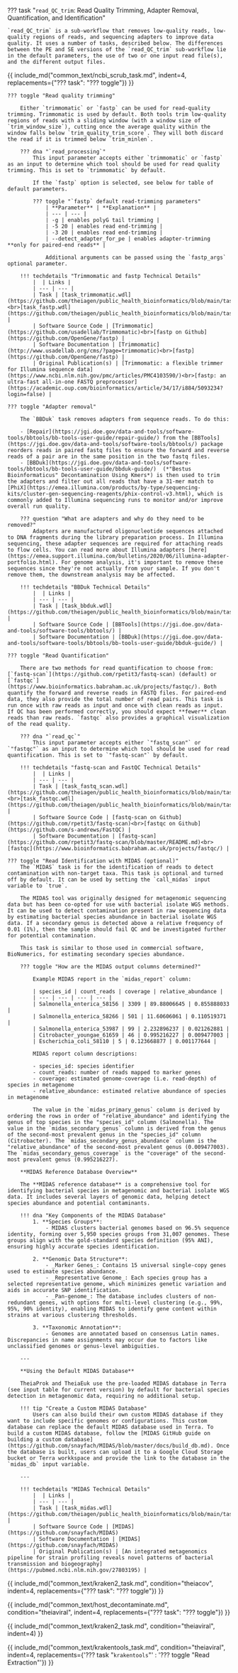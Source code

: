 ??? task "`read_QC_trim`: Read Quality Trimming, Adapter Removal, Quantification, and Identification"

    `read_QC_trim` is a sub-workflow that removes low-quality reads, low-quality regions of reads, and sequencing adapters to improve data quality. It uses a number of tasks, described below. The differences between the PE and SE versions of the `read_QC_trim` sub-workflow lie in the default parameters, the use of two or one input read file(s), and the different output files.

<!-- if: theiacov|freyja|theiaviral -->
{{ include_md("common_text/ncbi_scrub_task.md", indent=4, replacements={"??? task": "??? toggle"}) }}
<!-- endif -->

    ??? toggle "Read quality trimming"

        Either `trimmomatic` or `fastp` can be used for read-quality trimming. Trimmomatic is used by default. Both tools trim low-quality regions of reads with a sliding window (with a window size of `trim_window_size`), cutting once the average quality within the window falls below `trim_quality_trim_score`. They will both discard the read if it is trimmed below `trim_minlen`. 

        ??? dna "`read_processing`"
            This input parameter accepts either `trimmomatic` or `fastp` as an input to determine which tool should be used for read quality trimming. This is set to `trimmomatic` by default.

            If the `fastp` option is selected, see below for table of default parameters.

            ??? toggle "`fastp` default read-trimming parameters"
                | **Parameter** | **Explanation** |
                | --- | --- |
                | -g | enables polyG tail trimming |
                | -5 20 | enables read end-trimming |
                | -3 20 | enables read end-trimming |
                | --detect_adapter_for_pe | enables adapter-trimming **only for paired-end reads** |

                Additional arguments can be passed using the `fastp_args` optional parameter.

        !!! techdetails "Trimmomatic and fastp Technical Details"
            |  | Links |
            | --- | --- |
            | Task | [task_trimmomatic.wdl](https://github.com/theiagen/public_health_bioinformatics/blob/main/tasks/quality_control/read_filtering/task_trimmomatic.wdl)<br>[task_fastp.wdl](https://github.com/theiagen/public_health_bioinformatics/blob/main/tasks/quality_control/read_filtering/task_fastp.wdl) |
            | Software Source Code | [Trimmomatic](https://github.com/usadellab/Trimmomatic)<br>[fastp on Github](https://github.com/OpenGene/fastp) |
            | Software Documentation | [Trimmomatic](http://www.usadellab.org/cms/?page=trimmomatic)<br>[fastp](https://github.com/OpenGene/fastp) |
            | Original Publication(s) | [Trimmomatic: a flexible trimmer for Illumina sequence data](https://www.ncbi.nlm.nih.gov/pmc/articles/PMC4103590/)<br>[fastp: an ultra-fast all-in-one FASTQ preprocessor](https://academic.oup.com/bioinformatics/article/34/17/i884/5093234?login=false) |

    ??? toggle "Adapter removal"

        The `BBDuk` task removes adapters from sequence reads. To do this:

        - [Repair](https://jgi.doe.gov/data-and-tools/software-tools/bbtools/bb-tools-user-guide/repair-guide/) from the [BBTools](https://jgi.doe.gov/data-and-tools/software-tools/bbtools/) package reorders reads in paired fastq files to ensure the forward and reverse reads of a pair are in the same position in the two fastq files.
        - [BBDuk](https://jgi.doe.gov/data-and-tools/software-tools/bbtools/bb-tools-user-guide/bbduk-guide/)  (*"Bestus Bioinformaticus" Decontamination Using Kmers*) is then used to trim the adapters and filter out all reads that have a 31-mer match to [PhiX](https://emea.illumina.com/products/by-type/sequencing-kits/cluster-gen-sequencing-reagents/phix-control-v3.html), which is commonly added to Illumina sequencing runs to monitor and/or improve overall run quality.

        ??? question "What are adapters and why do they need to be removed?"
            Adapters are manufactured oligonucleotide sequences attached to DNA fragments during the library preparation process. In Illumina sequencing, these adapter sequences are required for attaching reads to flow cells. You can read more about Illumina adapters [here](https://emea.support.illumina.com/bulletins/2020/06/illumina-adapter-portfolio.html). For genome analysis, it's important to remove these sequences since they're not actually from your sample. If you don't remove them, the downstream analysis may be affected.

        !!! techdetails "BBDuk Technical Details"
            |  | Links |
            | --- | --- |
            | Task | [task_bbduk.wdl](https://github.com/theiagen/public_health_bioinformatics/blob/main/tasks/quality_control/read_filtering/task_bbduk.wdl) |
            | Software Source Code | [BBTools](https://jgi.doe.gov/data-and-tools/software-tools/bbtools/) |
            | Software Documentation | [BBDuk](https://jgi.doe.gov/data-and-tools/software-tools/bbtools/bb-tools-user-guide/bbduk-guide/) |
        
    ??? toggle "Read Quantification"

        There are two methods for read quantification to choose from: [`fastq-scan`](https://github.com/rpetit3/fastq-scan) (default) or [`fastqc`](https://www.bioinformatics.babraham.ac.uk/projects/fastqc/). Both quantify the forward and reverse reads in FASTQ files. For paired-end data, they also provide the total number of read pairs. This task is run once with raw reads as input and once with clean reads as input. If QC has been performed correctly, you should expect **fewer** clean reads than raw reads. `fastqc` also provides a graphical visualization of the read quality.

        ??? dna "`read_qc`"
            This input parameter accepts either `"fastq_scan"` or `"fastqc"` as an input to determine which tool should be used for read quantification. This is set to `"fastq-scan"` by default.

        !!! techdetails "fastq-scan and FastQC Technical Details"
            |  | Links |
            | --- | --- |
            | Task | [task_fastq_scan.wdl](https://github.com/theiagen/public_health_bioinformatics/blob/main/tasks/quality_control/basic_statistics/task_fastq_scan.wdl)<br>[task_fastqc.wdl](https://github.com/theiagen/public_health_bioinformatics/blob/main/tasks/quality_control/basic_statistics/task_fastqc.wdl") |
            | Software Source Code | [fastq-scan on Github](https://github.com/rpetit3/fastq-scan)<br>[fastqc on Github](https://github.com/s-andrews/FastQC) |
            | Software Documentation | [fastq-scan](https://github.com/rpetit3/fastq-scan/blob/master/README.md)<br>[fastqc](https://www.bioinformatics.babraham.ac.uk/projects/fastqc/) |

<!-- if: theiaprok|theiameta -->
    ??? toggle "Read Identification with MIDAS (optional)"
        The `MIDAS` task is for the identification of reads to detect contamination with non-target taxa. This task is optional and turned off by default. It can be used by setting the `call_midas` input variable to `true`.

        The MIDAS tool was originally designed for metagenomic sequencing data but has been co-opted for use with bacterial isolate WGS methods. It can be used to detect contamination present in raw sequencing data by estimating bacterial species abundance in bacterial isolate WGS data. If a secondary genus is detected above a relative frequency of 0.01 (1%), then the sample should fail QC and be investigated further for potential contamination.

        This task is similar to those used in commercial software, BioNumerics, for estimating secondary species abundance.

        ??? toggle "How are the MIDAS output columns determined?"
            
            Example MIDAS report in the `midas_report` column:
            
            | species_id | count_reads | coverage | relative_abundance |
            | --- | --- | --- | --- |
            | Salmonella_enterica_58156 | 3309 | 89.88006645 | 0.855888033 |
            | Salmonella_enterica_58266 | 501 | 11.60606061 | 0.110519371 |
            | Salmonella_enterica_53987 | 99 | 2.232896237 | 0.021262881 |
            | Citrobacter_youngae_61659 | 46 | 0.995216227 | 0.009477003 |
            | Escherichia_coli_58110 | 5 | 0.123668877 | 0.001177644 |
            
            MIDAS report column descriptions:
            
            - species_id: species identifier
            - count_reads: number of reads mapped to marker genes
            - coverage: estimated genome-coverage (i.e. read-depth) of species in metagenome
            - relative_abundance: estimated relative abundance of species in metagenome
            
            The value in the `midas_primary_genus` column is derived by ordering the rows in order of "relative_abundance" and identifying the genus of top species in the "species_id" column (Salmonella). The value in the `midas_secondary_genus` column is derived from the genus of the second-most prevalent genus in the "species_id" column (Citrobacter). The `midas_secondary_genus_abundance` column is the "relative_abundance" of the second-most prevalent genus (0.009477003). The `midas_secondary_genus_coverage` is the "coverage" of the second-most prevalent genus (0.995216227).

        **MIDAS Reference Database Overview**

        The **MIDAS reference database** is a comprehensive tool for identifying bacterial species in metagenomic and bacterial isolate WGS data. It includes several layers of genomic data, helping detect species abundance and potential contaminants.

        !!! dna "Key Components of the MIDAS Database"
            1. **Species Groups**: 
                - MIDAS clusters bacterial genomes based on 96.5% sequence identity, forming over 5,950 species groups from 31,007 genomes. These groups align with the gold-standard species definition (95% ANI), ensuring highly accurate species identification.

            2. **Genomic Data Structure**:
                - _Marker Genes_: Contains 15 universal single-copy genes used to estimate species abundance.
                - _Representative Genome_: Each species group has a selected representative genome, which minimizes genetic variation and aids in accurate SNP identification.
                - _Pan-genome_: The database includes clusters of non-redundant genes, with options for multi-level clustering (e.g., 99%, 95%, 90% identity), enabling MIDAS to identify gene content within strains at various clustering thresholds.

            3. **Taxonomic Annotation**: 
                - Genomes are annotated based on consensus Latin names. Discrepancies in name assignments may occur due to factors like unclassified genomes or genus-level ambiguities.

        ---

        **Using the Default MIDAS Database**

        TheiaProk and TheiaEuk use the pre-loaded MIDAS database in Terra (see input table for current version) by default for bacterial species detection in metagenomic data, requiring no additional setup.

        !!! tip "Create a Custom MIDAS Database"
            Users can also build their own custom MIDAS database if they want to include specific genomes or configurations. This custom database can replace the default MIDAS database used in Terra. To build a custom MIDAS database, follow the [MIDAS GitHub guide on building a custom database](https://github.com/snayfach/MIDAS/blob/master/docs/build_db.md). Once the database is built, users can upload it to a Google Cloud Storage bucket or Terra workkspace and provide the link to the database in the `midas_db` input variable.

        ---

        !!! techdetails "MIDAS Technical Details"
            |  | Links |
            | --- | --- |
            | Task | [task_midas.wdl](https://github.com/theiagen/public_health_bioinformatics/blob/main/tasks/taxon_id/contamination/task_midas.wdl) |
            | Software Source Code | [MIDAS](https://github.com/snayfach/MIDAS)
            | Software Documentation | [MIDAS](https://github.com/snayfach/MIDAS)
            | Original Publication(s) | [An integrated metagenomics pipeline for strain profiling reveals novel patterns of bacterial transmission and biogeography](https://pubmed.ncbi.nlm.nih.gov/27803195) |

<!-- endif -->
<!-- if: theiacov -->
{{ include_md("common_text/kraken2_task.md", condition="theiacov", indent=4, replacements={"??? task": "??? toggle"}) }}
<!-- endif -->

<!-- if: theiaviral -->
{{ include_md("common_text/host_decontaminate.md", condition="theiaviral", indent=4, replacements={"??? task": "??? toggle"}) }}

{{ include_md("common_text/kraken2_task.md", condition="theiaviral", indent=4) }}

{{ include_md("common_text/krakentools_task.md", condition="theiaviral", indent=4, replacements={'??? task "`krakentools`"' : '??? toggle "Read Extraction"'}) }}
<!-- endif -->
